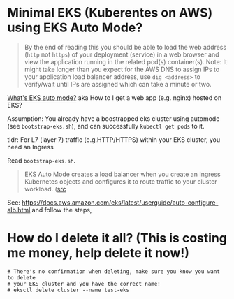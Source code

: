 # Minimal EKS (Kuberentes on AWS) using EKS Auto Mode?

> By the end of reading this you should be able to load the web address (`http` not `https`)
of your deployment (service) in a web browser and view the application running in the related
pod(s) container(s). Note: It might take longer than you expect for the AWS DNS to assign IPs
to your application load balancer address, use `dig <address>` to verify/wait until IPs are assigned
which can take a minute or two.

[What's EKS auto mode?](https://docs.aws.amazon.com/eks/latest/userguide/automode.html)
aka How to I get a web app (e.g. nginx) hosted on EKS?

Assumption: You already have a boostrapped eks cluster using automode (see `bootstrap-eks.sh`), and can successfully `kubectl get pods` to it.

tldr: For L7 (layer 7) traffic (e.g.HTTP/HTTPS) within your EKS cluster, you need an Ingress

Read `bootstrap-eks.sh`.

> EKS Auto Mode creates a load balancer when you create an Ingress Kubernetes objects and configures it to route traffic to your cluster workload. ([src](https://docs.aws.amazon.com/eks/latest/userguide/auto-configure-alb.html)

See: https://docs.aws.amazon.com/eks/latest/userguide/auto-configure-alb.html and follow the steps,

# How do I delete it all? (This is costing me money, help delete it now!)

```
# There's no confirmation when deleting, make sure you know you want to delete
# your EKS cluster and you have the correct name!
# eksctl delete cluster --name test-eks
```
